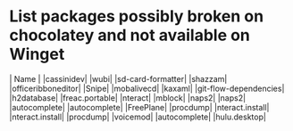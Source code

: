 # List packages possibly broken on chocolatey and not available on Winget

| Name |
|cassinidev|
|wubi|
|sd-card-formatter|
|shazzam|
|officeribboneditor|
|Snipe|
|mobalivecd|
|kaxaml|
|git-flow-dependencies|
|h2database|
|freac.portable|
|nteract|
|mblock|
|naps2|
|naps2|
|autocomplete|
|autocomplete|
|FreePlane|
|procdump|
|nteract.install|
|nteract.install|
|procdump|
|voicemod|
|autocomplete|
|hulu.desktop|
